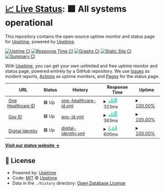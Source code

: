# [📈 Live Status](https://demo.upptime.js.org): <!--live status--> **🟩 All systems operational**

This repository contains the open-source uptime monitor and status page for [Upptime](https://upptime.js.org), powered by [Upptime](https://github.com/upptime/upptime).

[![Uptime CI](https://github.com/abujagonda/statusw/workflows/Uptime%20CI/badge.svg)](https://github.com/abujagonda/statusw/actions?query=workflow%3A%22Uptime+CI%22)
[![Response Time CI](https://github.com/abujagonda/statusw/workflows/Response%20Time%20CI/badge.svg)](https://github.com/abujagonda/statusw/actions?query=workflow%3A%22Response+Time+CI%22)
[![Graphs CI](https://github.com/abujagonda/statusw/workflows/Graphs%20CI/badge.svg)](https://github.com/abujagonda/statusw/actions?query=workflow%3A%22Graphs+CI%22)
[![Static Site CI](https://github.com/abujagonda/statusw/workflows/Static%20Site%20CI/badge.svg)](https://github.com/abujagonda/statusw/actions?query=workflow%3A%22Static+Site+CI%22)
[![Summary CI](https://github.com/abujagonda/statusw/workflows/Summary%20CI/badge.svg)](https://github.com/abujagonda/statusw/actions?query=workflow%3A%22Summary+CI%22)

With [Upptime](https://upptime.js.org), you can get your own unlimited and free uptime monitor and status page, powered entirely by a GitHub repository. We use [Issues](https://github.com/upptime/upptime/issues) as incident reports, [Actions](https://github.com/abujagonda/statusw/actions) as uptime monitors, and [Pages](https://demo.upptime.js.org) for the status page.

<!--start: status pages-->
<!-- This summary is generated by Upptime (https://github.com/upptime/upptime) -->
<!-- Do not edit this manually, your changes will be overwritten -->
<!-- prettier-ignore -->
| URL | Status | History | Response Time | Uptime |
| --- | ------ | ------- | ------------- | ------ |
| <img alt="" src="https://icons.duckduckgo.com/ip3/identity.onehealthcareid.com.ico" height="13"> [One Healthcare ID](https://identity.onehealthcareid.com/app/index.html) | 🟩 Up | [one-healthcare-id.yml](https://github.com/abujagonda/statusw/commits/HEAD/history/one-healthcare-id.yml) | <details><summary><img alt="Response time graph" src="./graphs/one-healthcare-id/response-time-week.png" height="20"> 323ms</summary><br><a href="https://abujagonda.github.io/statusw/history/one-healthcare-id"><img alt="Response time 250" src="https://img.shields.io/endpoint?url=https%3A%2F%2Fraw.githubusercontent.com%2Fabujagonda%2Fstatusw%2FHEAD%2Fapi%2Fone-healthcare-id%2Fresponse-time.json"></a><br><a href="https://abujagonda.github.io/statusw/history/one-healthcare-id"><img alt="24-hour response time 437" src="https://img.shields.io/endpoint?url=https%3A%2F%2Fraw.githubusercontent.com%2Fabujagonda%2Fstatusw%2FHEAD%2Fapi%2Fone-healthcare-id%2Fresponse-time-day.json"></a><br><a href="https://abujagonda.github.io/statusw/history/one-healthcare-id"><img alt="7-day response time 323" src="https://img.shields.io/endpoint?url=https%3A%2F%2Fraw.githubusercontent.com%2Fabujagonda%2Fstatusw%2FHEAD%2Fapi%2Fone-healthcare-id%2Fresponse-time-week.json"></a><br><a href="https://abujagonda.github.io/statusw/history/one-healthcare-id"><img alt="30-day response time 242" src="https://img.shields.io/endpoint?url=https%3A%2F%2Fraw.githubusercontent.com%2Fabujagonda%2Fstatusw%2FHEAD%2Fapi%2Fone-healthcare-id%2Fresponse-time-month.json"></a><br><a href="https://abujagonda.github.io/statusw/history/one-healthcare-id"><img alt="1-year response time 252" src="https://img.shields.io/endpoint?url=https%3A%2F%2Fraw.githubusercontent.com%2Fabujagonda%2Fstatusw%2FHEAD%2Fapi%2Fone-healthcare-id%2Fresponse-time-year.json"></a></details> | <details><summary><a href="https://abujagonda.github.io/statusw/history/one-healthcare-id">100.00%</a></summary><a href="https://abujagonda.github.io/statusw/history/one-healthcare-id"><img alt="All-time uptime 100.00%" src="https://img.shields.io/endpoint?url=https%3A%2F%2Fraw.githubusercontent.com%2Fabujagonda%2Fstatusw%2FHEAD%2Fapi%2Fone-healthcare-id%2Fuptime.json"></a><br><a href="https://abujagonda.github.io/statusw/history/one-healthcare-id"><img alt="24-hour uptime 100.00%" src="https://img.shields.io/endpoint?url=https%3A%2F%2Fraw.githubusercontent.com%2Fabujagonda%2Fstatusw%2FHEAD%2Fapi%2Fone-healthcare-id%2Fuptime-day.json"></a><br><a href="https://abujagonda.github.io/statusw/history/one-healthcare-id"><img alt="7-day uptime 100.00%" src="https://img.shields.io/endpoint?url=https%3A%2F%2Fraw.githubusercontent.com%2Fabujagonda%2Fstatusw%2FHEAD%2Fapi%2Fone-healthcare-id%2Fuptime-week.json"></a><br><a href="https://abujagonda.github.io/statusw/history/one-healthcare-id"><img alt="30-day uptime 100.00%" src="https://img.shields.io/endpoint?url=https%3A%2F%2Fraw.githubusercontent.com%2Fabujagonda%2Fstatusw%2FHEAD%2Fapi%2Fone-healthcare-id%2Fuptime-month.json"></a><br><a href="https://abujagonda.github.io/statusw/history/one-healthcare-id"><img alt="1-year uptime 100.00%" src="https://img.shields.io/endpoint?url=https%3A%2F%2Fraw.githubusercontent.com%2Fabujagonda%2Fstatusw%2FHEAD%2Fapi%2Fone-healthcare-id%2Fuptime-year.json"></a></details>
| <img alt="" src="https://icons.duckduckgo.com/ip3/identity.optumgovid.com.ico" height="13"> [Gov ID](https://identity.optumgovid.com/app/index.html) | 🟩 Up | [gov-id.yml](https://github.com/abujagonda/statusw/commits/HEAD/history/gov-id.yml) | <details><summary><img alt="Response time graph" src="./graphs/gov-id/response-time-week.png" height="20"> 363ms</summary><br><a href="https://abujagonda.github.io/statusw/history/gov-id"><img alt="Response time 267" src="https://img.shields.io/endpoint?url=https%3A%2F%2Fraw.githubusercontent.com%2Fabujagonda%2Fstatusw%2FHEAD%2Fapi%2Fgov-id%2Fresponse-time.json"></a><br><a href="https://abujagonda.github.io/statusw/history/gov-id"><img alt="24-hour response time 422" src="https://img.shields.io/endpoint?url=https%3A%2F%2Fraw.githubusercontent.com%2Fabujagonda%2Fstatusw%2FHEAD%2Fapi%2Fgov-id%2Fresponse-time-day.json"></a><br><a href="https://abujagonda.github.io/statusw/history/gov-id"><img alt="7-day response time 363" src="https://img.shields.io/endpoint?url=https%3A%2F%2Fraw.githubusercontent.com%2Fabujagonda%2Fstatusw%2FHEAD%2Fapi%2Fgov-id%2Fresponse-time-week.json"></a><br><a href="https://abujagonda.github.io/statusw/history/gov-id"><img alt="30-day response time 251" src="https://img.shields.io/endpoint?url=https%3A%2F%2Fraw.githubusercontent.com%2Fabujagonda%2Fstatusw%2FHEAD%2Fapi%2Fgov-id%2Fresponse-time-month.json"></a><br><a href="https://abujagonda.github.io/statusw/history/gov-id"><img alt="1-year response time 269" src="https://img.shields.io/endpoint?url=https%3A%2F%2Fraw.githubusercontent.com%2Fabujagonda%2Fstatusw%2FHEAD%2Fapi%2Fgov-id%2Fresponse-time-year.json"></a></details> | <details><summary><a href="https://abujagonda.github.io/statusw/history/gov-id">100.00%</a></summary><a href="https://abujagonda.github.io/statusw/history/gov-id"><img alt="All-time uptime 100.00%" src="https://img.shields.io/endpoint?url=https%3A%2F%2Fraw.githubusercontent.com%2Fabujagonda%2Fstatusw%2FHEAD%2Fapi%2Fgov-id%2Fuptime.json"></a><br><a href="https://abujagonda.github.io/statusw/history/gov-id"><img alt="24-hour uptime 100.00%" src="https://img.shields.io/endpoint?url=https%3A%2F%2Fraw.githubusercontent.com%2Fabujagonda%2Fstatusw%2FHEAD%2Fapi%2Fgov-id%2Fuptime-day.json"></a><br><a href="https://abujagonda.github.io/statusw/history/gov-id"><img alt="7-day uptime 100.00%" src="https://img.shields.io/endpoint?url=https%3A%2F%2Fraw.githubusercontent.com%2Fabujagonda%2Fstatusw%2FHEAD%2Fapi%2Fgov-id%2Fuptime-week.json"></a><br><a href="https://abujagonda.github.io/statusw/history/gov-id"><img alt="30-day uptime 100.00%" src="https://img.shields.io/endpoint?url=https%3A%2F%2Fraw.githubusercontent.com%2Fabujagonda%2Fstatusw%2FHEAD%2Fapi%2Fgov-id%2Fuptime-month.json"></a><br><a href="https://abujagonda.github.io/statusw/history/gov-id"><img alt="1-year uptime 100.00%" src="https://img.shields.io/endpoint?url=https%3A%2F%2Fraw.githubusercontent.com%2Fabujagonda%2Fstatusw%2FHEAD%2Fapi%2Fgov-id%2Fuptime-year.json"></a></details>
| <img alt="" src="https://icons.duckduckgo.com/ip3/engg.identity.uhg.com.ico" height="13"> [Digital Identity](https://engg.identity.uhg.com/realms/demo/.well-known/openid-configuration) | 🟩 Up | [digital-identity.yml](https://github.com/abujagonda/statusw/commits/HEAD/history/digital-identity.yml) | <details><summary><img alt="Response time graph" src="./graphs/digital-identity/response-time-week.png" height="20"> 600ms</summary><br><a href="https://abujagonda.github.io/statusw/history/digital-identity"><img alt="Response time 1179" src="https://img.shields.io/endpoint?url=https%3A%2F%2Fraw.githubusercontent.com%2Fabujagonda%2Fstatusw%2FHEAD%2Fapi%2Fdigital-identity%2Fresponse-time.json"></a><br><a href="https://abujagonda.github.io/statusw/history/digital-identity"><img alt="24-hour response time 450" src="https://img.shields.io/endpoint?url=https%3A%2F%2Fraw.githubusercontent.com%2Fabujagonda%2Fstatusw%2FHEAD%2Fapi%2Fdigital-identity%2Fresponse-time-day.json"></a><br><a href="https://abujagonda.github.io/statusw/history/digital-identity"><img alt="7-day response time 600" src="https://img.shields.io/endpoint?url=https%3A%2F%2Fraw.githubusercontent.com%2Fabujagonda%2Fstatusw%2FHEAD%2Fapi%2Fdigital-identity%2Fresponse-time-week.json"></a><br><a href="https://abujagonda.github.io/statusw/history/digital-identity"><img alt="30-day response time 553" src="https://img.shields.io/endpoint?url=https%3A%2F%2Fraw.githubusercontent.com%2Fabujagonda%2Fstatusw%2FHEAD%2Fapi%2Fdigital-identity%2Fresponse-time-month.json"></a><br><a href="https://abujagonda.github.io/statusw/history/digital-identity"><img alt="1-year response time 915" src="https://img.shields.io/endpoint?url=https%3A%2F%2Fraw.githubusercontent.com%2Fabujagonda%2Fstatusw%2FHEAD%2Fapi%2Fdigital-identity%2Fresponse-time-year.json"></a></details> | <details><summary><a href="https://abujagonda.github.io/statusw/history/digital-identity">100.00%</a></summary><a href="https://abujagonda.github.io/statusw/history/digital-identity"><img alt="All-time uptime 98.37%" src="https://img.shields.io/endpoint?url=https%3A%2F%2Fraw.githubusercontent.com%2Fabujagonda%2Fstatusw%2FHEAD%2Fapi%2Fdigital-identity%2Fuptime.json"></a><br><a href="https://abujagonda.github.io/statusw/history/digital-identity"><img alt="24-hour uptime 100.00%" src="https://img.shields.io/endpoint?url=https%3A%2F%2Fraw.githubusercontent.com%2Fabujagonda%2Fstatusw%2FHEAD%2Fapi%2Fdigital-identity%2Fuptime-day.json"></a><br><a href="https://abujagonda.github.io/statusw/history/digital-identity"><img alt="7-day uptime 100.00%" src="https://img.shields.io/endpoint?url=https%3A%2F%2Fraw.githubusercontent.com%2Fabujagonda%2Fstatusw%2FHEAD%2Fapi%2Fdigital-identity%2Fuptime-week.json"></a><br><a href="https://abujagonda.github.io/statusw/history/digital-identity"><img alt="30-day uptime 100.00%" src="https://img.shields.io/endpoint?url=https%3A%2F%2Fraw.githubusercontent.com%2Fabujagonda%2Fstatusw%2FHEAD%2Fapi%2Fdigital-identity%2Fuptime-month.json"></a><br><a href="https://abujagonda.github.io/statusw/history/digital-identity"><img alt="1-year uptime 99.59%" src="https://img.shields.io/endpoint?url=https%3A%2F%2Fraw.githubusercontent.com%2Fabujagonda%2Fstatusw%2FHEAD%2Fapi%2Fdigital-identity%2Fuptime-year.json"></a></details>

<!--end: status pages-->

[**Visit our status website →**](https://demo.upptime.js.org)

## 📄 License

- Powered by: [Upptime](https://github.com/upptime/upptime)
- Code: [MIT](./LICENSE) © [Upptime](https://upptime.js.org)
- Data in the `./history` directory: [Open Database License](https://opendatacommons.org/licenses/odbl/1-0/)
